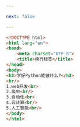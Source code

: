 ```yaml
---

next: false

---
```




<BlogInfo id="162"/>

```html
<!DOCTYPE html>
<html lang="en">
<head>
    <meta charset="UTF-8">
    <title>换行标签</title>
</head>
<body>
<h3>学好Python能做什么?</h3>
<hr/>
1.web开发<br>
2.爬虫<br/>
3.自动化<br>
4.云计算<br/>
5.人工智能<br/>
</body>
</html>
```



<ActionBox />
